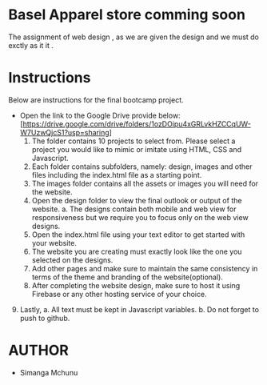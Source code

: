 # Basel Apparel store comming soon 
The assignment of web design , as we are given the design and we must do exctly as it it .
# Instructions
Below are instructions for the final bootcamp project.
- Open the link to the Google Drive provide below:
[https://drive.google.com/drive/folders/1ozDOipu4xGRLvkHZCCqUW-W7UzwQjcS1?usp=sharing]
  1. The folder contains 10 projects to select from. Please select a project you would like to mimic
or imitate using HTML, CSS and Javascript.
  2. Each folder contains subfolders, namely: design, images and other files including the
index.html file as a starting point.
  3. The images folder contains all the assets or images you will need for the website.
  4. Open the design folder to view the final outlook or output of the website.
a. The designs contain both mobile and web view for responsiveness but we require you
to focus only on the web view designs.
  5. Open the index.html file using your text editor to get started with your website.
  6. The website you are creating must exactly look like the one you selected on the
designs.
  7. Add other pages and make sure to maintain the same consistency in terms of the theme and
branding of the website(optional).
  8. After completing the website design, make sure to host it using Firebase or any other hosting
service of your choice.
 9. Lastly,
a. All text must be kept in Javascript variables.
b. Do not forget to push to github.

# AUTHOR
- Simanga Mchunu
